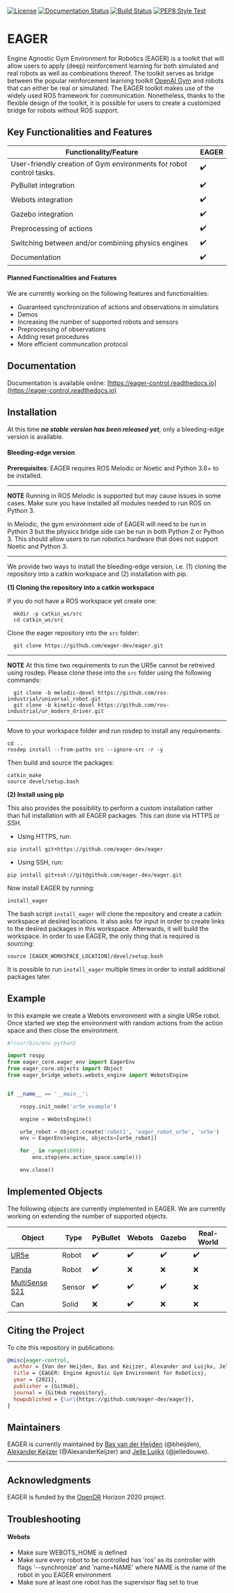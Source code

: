 [![License](https://img.shields.io/github/license/eager-dev/eager?label=license)](https://github.com/eager-dev/eager/blob/master/LICENSE)
[![Documentation Status](https://readthedocs.org/projects/eager-control/badge/?version=latest)](https://eager-control.readthedocs.io/en/latest/?badge=latest)
[![Build Status](https://img.shields.io/github/workflow/status/eager-dev/eager/CI)](https://github.com/eager-dev/eager/actions/workflows/ros_tests.yaml)
[![PEP8 Style Test](https://img.shields.io/github/workflow/status/eager-dev/eager/Lint?label=PEP8)](https://github.com/eager-dev/eager/actions/workflows/lint.yaml)

# EAGER

Engine Agnostic Gym Environment for Robotics (EAGER) is a toolkit that
will allow users to apply (deep) reinforcement learning for both simulated
and real robots as well as combinations thereof. The toolkit serves as
bridge between the popular reinforcement learning toolkit [OpenAI
Gym](https://gym.openai.com/) and robots that can either be real or
simulated. The EAGER toolkit makes use of the widely used ROS
framework for communication. Nonetheless, thanks to
the flexible design of the toolkit, it is possible for users to create a
customized bridge for robots without ROS support.

## Key Functionalities and Features


| **Functionality/Feature**                                           | **EAGER**          |
| ------------------------------------------------------------------- | -------------------|
| User-friendly creation of Gym environments for robot control tasks. | :heavy_check_mark: |
| PyBullet integration                                                | :heavy_check_mark: |
| Webots integration                                                  | :heavy_check_mark: |
| Gazebo integration                                                  | :heavy_check_mark: |
| Preprocessing of actions                                            | :heavy_check_mark: |
| Switching between and/or combining physics engines                  | :heavy_check_mark: |
| Documentation                                                       | :heavy_check_mark: |

#### Planned Functionalities and Features
We are currently working on the following features and functionalities:
- Guaranteed synchronization of actions and observations in simulators
- Demos
- Increasing the number of supported robots and sensors
- Preprocessing of observations
- Adding reset procedures
- More efficient communcation protocol

## Documentation

Documentation is available online: [https://eager-control.readthedocs.io](https://eager-control.readthedocs.io)


## Installation

At this time ***no stable version has been released yet***, only a bleeding-edge version is available.

#### Bleeding-edge version

**Prerequisites**: EAGER requires ROS Melodic or Noetic and Python 3.6+ to be installed.

---
**NOTE**
Running in ROS Melodic is supported but may cause issues in some cases.
Make sure you have installed all modules needed to run ROS on Python 3.

In Melodic, the gym environment side of EAGER will need to be run in
Python 3 but the physics bridge side can be run in both Python 2 or
Python 3. This should allow users to run robotics hardware that does not
support Noetic and Python 3.

---

We provide two ways to install the bleeding-edge version, i.e. (1) cloning the repository into a catkin workspace and (2) installation with pip.


**(1) Cloning the repository into a catkin workspace**

If you do not have a ROS workspace yet create one:
```
  mkdir -p catkin_ws/src
  cd catkin_ws/src
```
Clone the eager repository into the ``src`` folder:
```
  git clone https://github.com/eager-dev/eager.git
```

---
**NOTE**
At this time two requirements to run the UR5e cannot be retreived using rosdep.
Please clone these into the ``src`` folder using the following commands:
```
  git clone -b melodic-devel https://github.com/ros-industrial/universal_robot.git
  git clone -b kinetic-devel https://github.com/ros-industrial/ur_modern_driver.git
```

---
Move to your workspace folder and run rosdep to install any
requirements:
```
cd ..
rosdep install --from-paths src --ignore-src -r -y
```
Then build and source the packages:
```
catkin_make
source devel/setup.bash
```

**(2) Install using pip**

This also provides the possibility to perform a custom installation rather than full installation with all EAGER packages. This can done via HTTPS or SSH.
- Using HTTPS, run:
```
pip install git+https://github.com/eager-dev/eager
```
- Using SSH, run:
```
pip install git+ssh://git@github.com/eager-dev/eager.git
```

Now install EAGER by running:
```
install_eager
```
The bash script ```install_eager``` will clone the repository and create a catkin
workspace at desired locations. It also asks for input in order to create links to the desired packages in this workspace. Afterwards, it will build the workspace. In order to use EAGER, the only thing that is required is sourcing:
```
source [EAGER_WORKSPACE_LOCATION]/devel/setup.bash
```
It is possible to run ```install_eager``` multiple times in order to install
additional packages later.

## Example
In this example we create a Webots environment with a single UR5e robot. Once started we step the environment with random actions from the action space and then close the environment.

```python
#!/usr/bin/env python3

import rospy
from eager_core.eager_env import EagerEnv
from eager_core.objects import Object
from eager_bridge_webots.webots_engine import WebotsEngine


if __name__ == '__main__':

    rospy.init_node('ur5e_example')

    engine = WebotsEngine()

    ur5e_robot = Object.create('robot1', 'eager_robot_ur5e', 'ur5e')
    env = EagerEnv(engine, objects=[ur5e_robot])

    for _ in range(1000):
        env.step(env.action_space.sample())

    env.close()
```

## Implemented Objects

The following objects are currently implemented in EAGER. We are currently working on extending the number of supported objects.

| **Object**                                                              | **Type** | **PyBullet**       | **Webots**         | **Gazebo**         | **Real-World**     |
| ----------------------------------------------------------------------- | -------- | ------------------ | ------------------ | ------------------ | ------------------ |
| [UR5e](https://www.universal-robots.com/nl/producten/ur5-robot/)        | Robot    | :heavy_check_mark: | :heavy_check_mark: | :heavy_check_mark: | :heavy_check_mark: |
| [Panda](https://www.franka.de/robot-system/)                            | Robot    | :heavy_check_mark: | :x:                | :x:                | :x:                |
| [MultiSense S21](https://carnegierobotics.com/products/multisense-s21/) | Sensor   | :heavy_check_mark: | :heavy_check_mark: | :heavy_check_mark: | :x:                |
| Can                                                                     | Solid    | :x:                | :heavy_check_mark: | :x:                | :x:                |

## Citing the Project

To cite this repository in publications:
```bibtex
@misc{eager-control,
  author = {Van der Heijden, Bas and Keijzer, Alexander and Luijkx, Jelle},
  title = {EAGER: Engine Agnostic Gym Environment for Robotics},
  year = {2021},
  publisher = {GitHub},
  journal = {GitHub repository},
  howpublished = {\url{https://github.com/eager-dev/eager}},
}
```

## Maintainers

EAGER is currently maintained by [Bas van der Heijden](https://github.com/bheijden) (@bheijden), [Alexander Keijzer](https://github.com/AlexanderKeijzer) (@AlexanderKeijzer) and [Jelle Luijkx](https://github.com/jelledouwe) (@jelledouwe).

---


## Acknowledgments


EAGER is funded by the [OpenDR](https://opendr.eu/) Horizon 2020 project.

## Troubleshooting

#### Webots
- Make sure WEBOTS_HOME is defined
- Make sure every robot to be controlled has 'ros' as its controller with flags '--synchronize' and 'name=NAME' where NAME is the name of the robot in you EAGER environment
- Make sure at least one robot has the supervisor flag set to true
